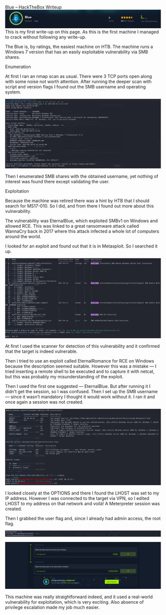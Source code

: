 Blue – HackTheBox Writeup
![blue](images/blue/blue.png)
This is my first write-up on this page.
As this is the first machine I managed to crack without following any write-up.

The Blue is, by ratings, the easiest machine on HTB.
The machine runs a Windows 7 version that has an easily exploitable vulnerability via SMB shares.

Enumeration

At first I ran an nmap scan as usual.
There were 3 TCP ports open along with some noise not worth attention.
After running the deeper scan with script and version flags I found out the SMB username and operating system.

![nmap](images/blue/nmap-blue.png)

Then I enumerated SMB shares with the obtained username, yet nothing of interest was found there except validating the user.

Exploitation

Because the machine was retired there was a hint by HTB that I should search for MS17-010.
So I did, and from there I found out more about this vulnerability.

The vulnerability was EternalBlue, which exploited SMBv1 on Windows and allowed RCE.
This was linked to a great ransomware attack called WannaCry back in 2017 where this attack infected a whole lot of computers around the world.

I looked for an exploit and found out that it is in Metasploit.
So I searched it up.

![msf1](images/blue/msf1.png)

At first I used the scanner for detection of this vulnerability and it confirmed that the target is indeed vulnerable.

Then i tried to use an exploit called EternalRomance for RCE on Windows because the description seemed suitable. However this was a mistake — I tried inserting a remote shell to be executed and to capture it with netcat, but this was probably my misunderstanding of the exploit.

Then I used the first one suggested — EternalBlue.
But after running it I didn’t get the session, so I was confused. Then I set up the SMB username — since it wasn’t mandatory I thought it would work without it.
I ran it and once again a session was not created.

![msf2](images/blue/msf2.png)

I looked closely at the OPTIONS and there I found the LHOST was set to my IP address. However I was connected to the target via VPN, so I edited LHOST to my address on that network and voilà! A Meterpreter session was created.

Then I grabbed the user flag and, since I already had admin access, the root flag.

![session](images/blue/meterpeter.png)

![win](images/blue/htb.png)

This machine was really straightforward indeed, and it used a real-world vulnerability for exploitation, which is very exciting. Also absence of privilege escalation made my job much easier.
